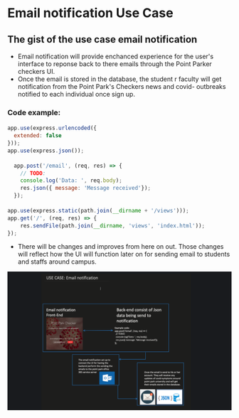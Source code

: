 # Email notification Use Case

## The gist of the use case email notification

- Email notification will provide enchanced experience for the user's interface to reponse back to there emails through the Point Parker checkers UI.
- Once the email is stored in the database, the student r faculty will get notification from the Point Park's Checkers news and covid- outbreaks notified to each
individual once sign up.
### Code example:

```JavaScript
app.use(express.urlencoded({
  extended: false
}));
app.use(express.json());

  app.post('/email', (req, res) => {
    // TODO:
    console.log('Data: ', req.body);
    res.json({ message: 'Message received'});
  });

app.use(express.static(path.join(__dirname + '/views')));
app.get('/', (req, res) => {
    res.sendFile(path.join(__dirname, 'views', 'index.html'));
});
```

- There will be changes and improves from here on out. Those changes will reflect how the UI will function later on for sending email to students and staffs around
campus.

![USE](views/img/case.jpg)
